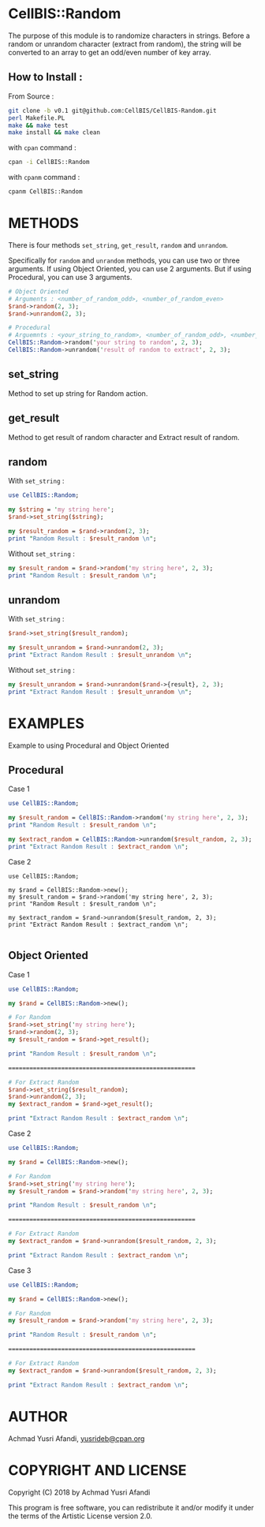 # CellBIS::Random

The purpose of this module is to randomize characters in strings.
Before a random or unrandom character (extract from random), the string
will be converted to an array to get an odd/even number of key array.

## How to Install :
From Source :
```bash
git clone -b v0.1 git@github.com:CellBIS/CellBIS-Random.git
perl Makefile.PL
make && make test
make install && make clean
```
with `cpan` command :
```bash
cpan -i CellBIS::Random
```
with `cpanm` command :
```bash
cpanm CellBIS::Random
```

# METHODS

There is four methods `set_string`, `get_result`, `random` and `unrandom`.

Specifically for `random` and `unrandom` methods, you can use two or three arguments.
If using Object Oriented, you can use 2 arguments. But if using Procedural, you can use 3 arguments.

```perl
# Object Oriented
# Arguments : <number_of_random_odd>, <number_of_random_even>
$rand->random(2, 3);
$rand->unrandom(2, 3);

# Procedural
# Arguemnts : <your_string_to_random>, <number_of_random_odd>, <number_of_random_even>
CellBIS::Random->random('your string to random', 2, 3);
CellBIS::Random->unrandom('result of random to extract', 2, 3);
```

## set_string

Method to set up string for Random action.

## get_result

Method to get result of random character and Extract result of random.

## random

With `set_string` :
```perl
use CellBIS::Random;

my $string = 'my string here';
$rand->set_string($string);

my $result_random = $rand->random(2, 3);
print "Random Result : $result_random \n";
```
Without `set_string` :
```perl
my $result_random = $rand->random('my string here', 2, 3);
print "Random Result : $result_random \n";
```
## unrandom

With `set_string` :
```perl
$rand->set_string($result_random);

my $result_unrandom = $rand->unrandom(2, 3);
print "Extract Random Result : $result_unrandom \n";
```
Without `set_string` :
```perl
my $result_unrandom = $rand->unrandom($rand->{result}, 2, 3);
print "Extract Random Result : $result_unrandom \n";
```
# EXAMPLES

Example to using Procedural and Object Oriented

## Procedural

Case 1
```perl
use CellBIS::Random;

my $result_random = CellBIS::Random->random('my string here', 2, 3);
print "Random Result : $result_random \n";

my $extract_random = CellBIS::Random->unrandom($result_random, 2, 3);
print "Extract Random Result : $extract_random \n";
```
Case 2

```
use CellBIS::Random;

my $rand = CellBIS::Random->new();
my $result_random = $rand->random('my string here', 2, 3);
print "Random Result : $result_random \n";

my $extract_random = $rand->unrandom($result_random, 2, 3);
print "Extract Random Result : $extract_random \n";
  
```
## Object Oriented

Case 1

```perl
use CellBIS::Random;

my $rand = CellBIS::Random->new();

# For Random
$rand->set_string('my string here');
$rand->random(2, 3);
my $result_random = $rand->get_result();

print "Random Result : $result_random \n";

=====================================================

# For Extract Random
$rand->set_string($result_random);
$rand->unrandom(2, 3);
my $extract_random = $rand->get_result();

print "Extract Random Result : $extract_random \n";
```
  
Case 2

```perl
use CellBIS::Random;

my $rand = CellBIS::Random->new();

# For Random
$rand->set_string('my string here');
my $result_random = $rand->random('my string here', 2, 3);

print "Random Result : $result_random \n";

=====================================================

# For Extract Random
my $extract_random = $rand->unrandom($result_random, 2, 3);

print "Extract Random Result : $extract_random \n";
```
  
Case 3
```perl
use CellBIS::Random;

my $rand = CellBIS::Random->new();

# For Random
my $result_random = $rand->random('my string here', 2, 3);

print "Random Result : $result_random \n";

=====================================================

# For Extract Random
my $extract_random = $rand->unrandom($result_random, 2, 3);

print "Extract Random Result : $extract_random \n";
```
  
# AUTHOR

Achmad Yusri Afandi, <yusrideb@cpan.org>

# COPYRIGHT AND LICENSE

Copyright (C) 2018 by Achmad Yusri Afandi

This program is free software, you can redistribute it and/or modify it under the terms of
the Artistic License version 2.0.
